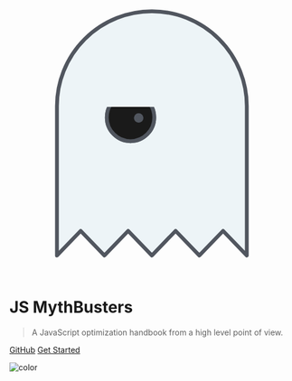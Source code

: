 
<div class="logo-container">
  <div class="heats"> 
    <div class="h"></div>
    <div class="h"></div>
    <div class="h"></div>
    <div class="h"></div>
    <div class="h"></div>
    <div class="h"></div>
    <div class="h"></div>
    <div class="h"></div>
    <div class="h"></div>
    <div class="h"></div>
    <div class="h"></div>
    <div class="h"></div>
    <div class="h"></div>
    <div class="h"></div>
    <div class="h"></div>
    <div class="h"></div>
    <div class="h"></div>
    <div class="h"></div>
    <div class="h"></div>
    <div class="h"></div>
    <div class="h"></div>
    <div class="h"></div>
    <div class="h"></div>
    <div class="h"></div>
    <div class="h"></div>
    <svg class="ghost" viewBox="0 0 300 300">
      <path d="M150 21.2a100 100 0 0 0-100 100v157.6l25-26 25 26 25-26 25 26 25-26 25 26 25-26 25 26V121.2a100 100 0 0 0-100-100z" fill="#edf4f7" stroke="#51565f" stroke-linecap="round" stroke-linejoin="round" stroke-width="4"></path>
      <g class="eye eye--left">
        <circle cx="127.5" cy="133.2" r="25" fill="currentColor" stroke="#51565f" stroke-width="4"></circle>
        <circle class="pupil" cx="136.1" cy="133.7" r="5" fill="#51565f"></circle>
        <path class="eyelid" fill="#edf4f7" d="M94.6 82.2h65.7v39.82H94.6z"></path>
      </g>
      <g class="eye eye--right">
        <circle cx="127.5" cy="133.2" r="25" fill="currentColor" stroke="#51565f" stroke-width="4"></circle>
        <circle class="pupil" cx="136.1" cy="133.7" r="5" fill="#51565f"></circle>
        <path class="eyelid" fill="#edf4f7" d="M94.6 82.2h65.7v39.82H94.6z"></path>
      </g>
    </svg>
  </div>
</div>

# JS MythBusters 

> A JavaScript optimization handbook from a high level point of view.

[GitHub](https://github.com/Kikobeats/js-mythbusters)
[Get Started](#what-is-it)

<!-- background color -->
![color](#081020)
